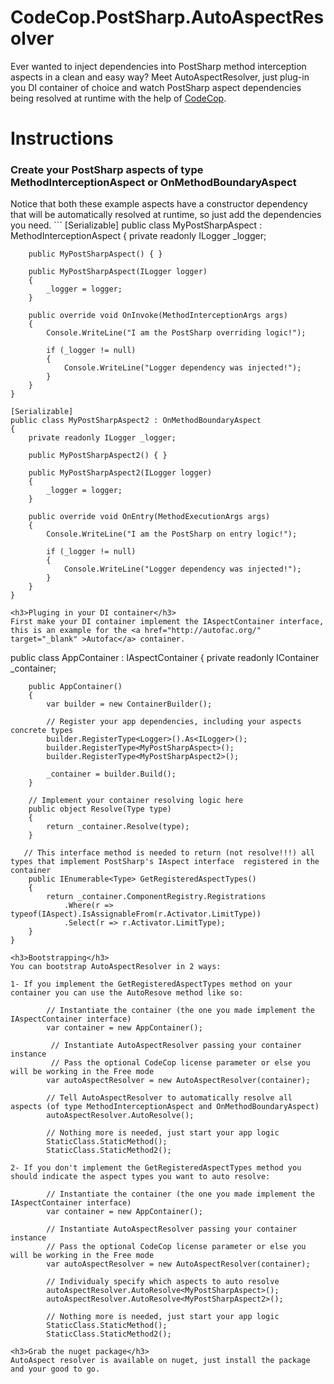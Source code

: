 # CodeCop.PostSharp.AutoAspectResolver 
Ever wanted to inject dependencies into PostSharp method interception aspects in a clean and easy way? Meet AutoAspectResolver, just plug-in you DI container of choice and watch PostSharp aspect dependencies being resolved at runtime with the help of <a href="http://getcodecop.com" target="_blank">CodeCop</a>.

# Instructions 

<h3>Create your PostSharp aspects of type MethodInterceptionAspect or OnMethodBoundaryAspect</h3>
Notice that both these example aspects have a constructor dependency that will be automatically resolved at runtime, so just add the dependencies you need.
```
    [Serializable]
    public class MyPostSharpAspect : MethodInterceptionAspect
    {
        private readonly ILogger _logger;

        public MyPostSharpAspect() { }

        public MyPostSharpAspect(ILogger logger)
        {
            _logger = logger;
        }

        public override void OnInvoke(MethodInterceptionArgs args)
        {
            Console.WriteLine("I am the PostSharp overriding logic!");

            if (_logger != null)
            {
                Console.WriteLine("Logger dependency was injected!");
            }
        }
    }

    [Serializable]
    public class MyPostSharpAspect2 : OnMethodBoundaryAspect
    {
        private readonly ILogger _logger;

        public MyPostSharpAspect2() { }

        public MyPostSharpAspect2(ILogger logger)
        {
            _logger = logger;
        }

        public override void OnEntry(MethodExecutionArgs args)
        {
            Console.WriteLine("I am the PostSharp on entry logic!");

            if (_logger != null)
            {
                Console.WriteLine("Logger dependency was injected!");
            }
        }
    }
```
<h3>Pluging in your DI container</h3>
First make your DI container implement the IAspectContainer interface, this is an example for the <a href="http://autofac.org/" target="_blank" >Autofac</a> container.
```
public class AppContainer : IAspectContainer
    {
        private readonly IContainer _container;

        public AppContainer()
        {
            var builder = new ContainerBuilder();
            
            // Register your app dependencies, including your aspects concrete types
            builder.RegisterType<Logger>().As<ILogger>();
            builder.RegisterType<MyPostSharpAspect>();
            builder.RegisterType<MyPostSharpAspect2>();

            _container = builder.Build();
        }

        // Implement your container resolving logic here
        public object Resolve(Type type)
        {
            return _container.Resolve(type);
        }

       // This interface method is needed to return (not resolve!!!) all types that implement PostSharp's IAspect interface  registered in the container
        public IEnumerable<Type> GetRegisteredAspectTypes()
        {
            return _container.ComponentRegistry.Registrations
                .Where(r => typeof(IAspect).IsAssignableFrom(r.Activator.LimitType))
                .Select(r => r.Activator.LimitType);
        }
    }
```
<h3>Bootstrapping</h3>
You can bootstrap AutoAspectResolver in 2 ways:

1- If you implement the GetRegisteredAspectTypes method on your container you can use the AutoResove method like so:
```
            // Instantiate the container (the one you made implement the IAspectContainer interface)
            var container = new AppContainer();

             // Instantiate AutoAspectResolver passing your container instance
             // Pass the optional CodeCop license parameter or else you will be working in the Free mode
            var autoAspectResolver = new AutoAspectResolver(container);
         
            // Tell AutoAspectResolver to automatically resolve all aspects (of type MethodInterceptionAspect and OnMethodBoundaryAspect)
            autoAspectResolver.AutoResolve();
            
            // Nothing more is needed, just start your app logic
            StaticClass.StaticMethod();
            StaticClass.StaticMethod2();
```
2- If you don't implement the GetRegisteredAspectTypes method you should indicate the aspect types you want to auto resolve:
```
            // Instantiate the container (the one you made implement the IAspectContainer interface)
            var container = new AppContainer();
            
            // Instantiate AutoAspectResolver passing your container instance
            // Pass the optional CodeCop license parameter or else you will be working in the Free mode
            var autoAspectResolver = new AutoAspectResolver(container);
         
            // Individualy specify which aspects to auto resolve
            autoAspectResolver.AutoResolve<MyPostSharpAspect>();
            autoAspectResolver.AutoResolve<MyPostSharpAspect2>();

            // Nothing more is needed, just start your app logic
            StaticClass.StaticMethod();
            StaticClass.StaticMethod2();
```
<h3>Grab the nuget package</h3>
AutoAspect resolver is available on nuget, just install the package and your good to go.
